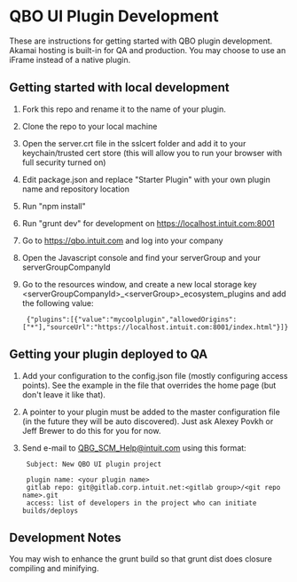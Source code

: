 QBO UI Plugin Development
==================

These are instructions for getting started with QBO plugin development. Akamai hosting is built-in for QA and production. You may choose to use an iFrame instead of a native plugin.

Getting started with local development
-------

1. Fork this repo and rename it to the name of your plugin.
1. Clone the repo to your local machine
1. Open the server.crt file in the sslcert folder and add it to your keychain/trusted cert store (this will allow you to run your browser with full security turned on)
1. Edit package.json and replace "Starter Plugin" with your own plugin name and repository location
1. Run "npm install"
1. Run "grunt dev" for development on https://localhost.intuit.com:8001
1. Go to https://qbo.intuit.com and log into your company
1. Open the Javascript console and find your serverGroup and your serverGroupCompanyId
1. Go to the resources window, and create a new local storage key &lt;serverGroupCompanyId&gt;_&lt;serverGroup&gt;_ecosystem_plugins and add the following value:

        {"plugins":[{"value":"mycoolplugin","allowedOrigins":["*"],"sourceUrl":"https://localhost.intuit.com:8001/index.html"}]}

Getting your plugin deployed to QA
---------

1. Add your configuration to the config.json file (mostly configuring access points). See the example in the file that overrides the home page (but don't leave it like that).
1. A pointer to your plugin must be added to the master configuration file (in the future they will be auto discovered). Just ask Alexey Povkh or Jeff Brewer to do this for you for now.
1. Send e-mail to QBG_SCM_Help@intuit.com using this format:

		Subject: New QBO UI plugin project

		plugin name: <your plugin name>
		gitlab repo: git@gitlab.corp.intuit.net:<gitlab group>/<git repo name>.git
		access: list of developers in the project who can initiate builds/deploys

Development Notes
-----------

You may wish to enhance the grunt build so that grunt dist does closure compiling and minifying.
